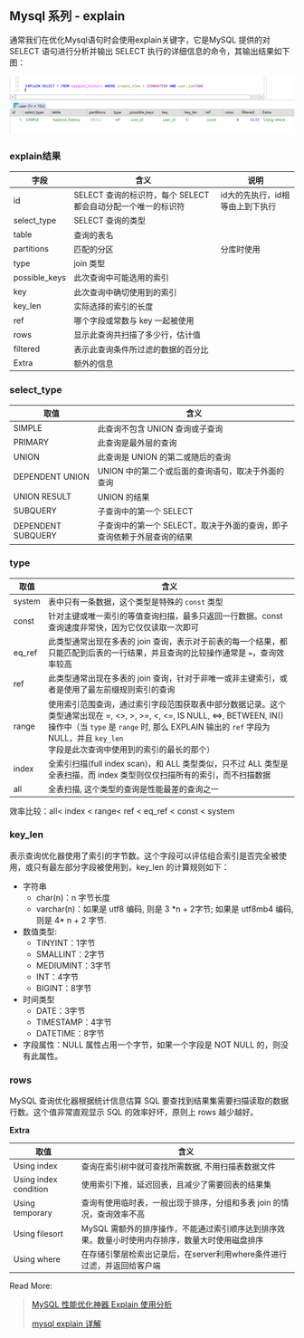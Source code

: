 ## Mysql 系列 - explain

通常我们在优化Mysql语句时会使用explain关键字，它是MySQL 提供的对 SELECT 语句进行分析并输出 SELECT 执行的详细信息的命令，其输出结果如下图：

![2021-2-20T121509.png](../images/2021-2-20T121509.png)

### explain结果

| 字段          | 含义                                                         | 说明                             |
| ------------- | ------------------------------------------------------------ | -------------------------------- |
| id            | SELECT 查询的标识符，每个 SELECT 都会自动分配一个唯一的标识符 | id大的先执行，id相等由上到下执行 |
| select_type   | SELECT 查询的类型                                            |                                  |
| table         | 查询的表名                                                   |                                  |
| partitions    | 匹配的分区                                                   | 分库时使用                       |
| type          | join 类型                                                    |                                  |
| possible_keys | 此次查询中可能选用的索引                                     |                                  |
| key           | 此次查询中确切使用到的索引                                   |                                  |
| key_len       | 实际选择的索引的长度                                         |                                  |
| ref           | 哪个字段或常数与 key 一起被使用                              |                                  |
| rows          | 显示此查询共扫描了多少行，估计值                             |                                  |
| filtered      | 表示此查询条件所过滤的数据的百分比                           |                                  |
| Extra         | 额外的信息                                                   |                                  |

### select_type

| 取值               | 含义                                                         |
| ------------------ | ------------------------------------------------------------ |
| SIMPLE             | 此查询不包含 UNION 查询或子查询                              |
| PRIMARY            | 此查询是最外层的查询                                         |
| UNION              | 此查询是 UNION 的第二或随后的查询                            |
| DEPENDENT UNION    | UNION 中的第二个或后面的查询语句，取决于外面的查询           |
| UNION RESULT       | UNION 的结果                                                 |
| SUBQUERY           | 子查询中的第一个 SELECT                                      |
| DEPENDENT SUBQUERY | 子查询中的第一个 SELECT，取决于外面的查询，即子查询依赖于外层查询的结果 |

### type

| 取值   | 含义                                                         |
| ------ | ------------------------------------------------------------ |
| system | 表中只有一条数据，这个类型是特殊的 `const` 类型              |
| const  | 针对主键或唯一索引的等值查询扫描，最多只返回一行数据。const 查询速度非常快，因为它仅仅读取一次即可 |
| eq_ref | 此类型通常出现在多表的 join 查询，表示对于前表的每一个结果，都只能匹配到后表的一行结果，并且查询的比较操作通常是 `=`，查询效率较高 |
| ref    | 此类型通常出现在多表的 join 查询，针对于非唯一或非主键索引，或者是使用了最左前缀规则索引的查询 |
| range  | 使用索引范围查询，通过索引字段范围获取表中部分数据记录。这个类型通常出现在 =, <>, >, >=, <, <=, IS NULL, <=>, BETWEEN, IN() 操作中（当 `type` 是 `range` 时, 那么 EXPLAIN 输出的 `ref` 字段为 NULL，并且 `key_len` 字段是此次查询中使用到的索引的最长的那个） |
| index  | 全索引扫描(full index scan)，和 ALL 类型类似，只不过 ALL 类型是全表扫描，而 index 类型则仅仅扫描所有的索引，而不扫描数据 |
| all    | 全表扫描, 这个类型的查询是性能最差的查询之一                 |

效率比较：all< index < range< ref < eq_ref < const < system

### key_len

表示查询优化器使用了索引的字节数。这个字段可以评估组合索引是否完全被使用，或只有最左部分字段被使用到，key_len 的计算规则如下：

- 字符串
  - char(n)：n 字节长度
  - varchar(n)：如果是 utf8 编码, 则是 3 \*n + 2字节; 如果是 utf8mb4 编码, 则是 4\* n + 2 字节.
- 数值类型:
  - TINYINT：1字节
  - SMALLINT：2字节
  - MEDIUMINT：3字节
  - INT：4字节
  - BIGINT：8字节
- 时间类型
  - DATE：3字节
  - TIMESTAMP：4字节
  - DATETIME：8字节
- 字段属性：NULL 属性占用一个字节，如果一个字段是 NOT NULL 的，则没有此属性。

### rows

MySQL 查询优化器根据统计信息估算 SQL 要查找到结果集需要扫描读取的数据行数。这个值非常直观显示 SQL 的效率好坏，原则上 rows 越少越好。

**Extra**

| 取值                  | 含义                                                         |
| --------------------- | ------------------------------------------------------------ |
| Using index           | 查询在索引树中就可查找所需数据, 不用扫描表数据文件           |
| Using index condition | 使用索引下推，延迟回表，且减少了需要回表的结果集             |
| Using temporary       | 查询有使用临时表，一般出现于排序，分组和多表 join 的情况，查询效率不高 |
| Using filesort        | MySQL 需额外的排序操作，不能通过索引顺序达到排序效果。数量小时使用内存排序，数量大时使用磁盘排序 |
| Using where           | 在存储引擎层检索出记录后，在server利用where条件进行过滤，并返回给客户端 |



Read More:

> [MySQL 性能优化神器 Explain 使用分析](https://segmentfault.com/a/1190000008131735)
>
> [mysql explain 详解](http://weikeqin.com/2020/02/05/mysql-explain/)